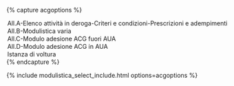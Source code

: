 {% capture acgoptions %}
<option value="{{site.baseurl}}/docs/modulistica/ALLEGATO_A_ACG.pdf">All.A-Elenco attività in deroga-Criteri e condizioni-Prescrizioni e adempimenti</option>
<option value="{{site.baseurl}}/docs/modulistica/ALLEGATO_B_ACG.pdf">All.B-Modulistica varia</option>
<option value="{{site.baseurl}}/docs/modulistica/ALLEGATO_C_ACG.pdf">All.C-Modulo adesione ACG fuori AUA</option>
<option value="{{site.baseurl}}/docs/modulistica/ALLEGATO_D_ACG.pdf">All.D-Modulo adesione ACG in AUA</option>
<option value="{{site.baseurl}}/docs/modulistica/IstanzaVoltura_ACG.pdf">Istanza di voltura</option>
{% endcapture %}

{% include modulistica_select_include.html options=acgoptions %}
